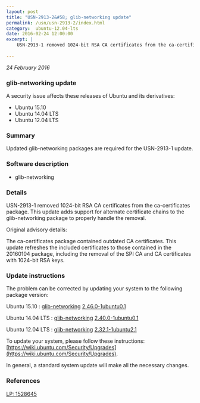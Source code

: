 ```yaml
---
layout: post
title: "USN-2913-2&#58; glib-networking update"
permalink: /usn/usn-2913-2/index.html
category:  ubuntu-12.04-lts
date: 2016-02-24 12:00:00
excerpt: |
    USN-2913-1 removed 1024-bit RSA CA certificates from the ca-certificates package. This update adds support for alternate certificate chains to the glib-networking package to properly handle the removal.
    
--- 
```

 
 

*24 February 2016*

### glib-networking update

A security issue affects these releases of Ubuntu and its derivatives:

* Ubuntu 15.10
* Ubuntu 14.04 LTS
* Ubuntu 12.04 LTS

### Summary

Updated glib-networking packages are required for the USN-2913-1 update. 

### Software description

* glib-networking 

### Details

USN-2913-1 removed 1024-bit RSA CA certificates from the ca-certificates package. This update adds support for alternate certificate chains to the glib-networking package to properly handle the removal.

Original advisory details:

 The ca-certificates package contained outdated CA certificates. This update refreshes the included certificates to those contained in the 20160104 package, including the removal of the SPI CA and CA certificates with 1024-bit RSA keys. 

### Update instructions

The problem can be corrected by updating your system to the following package version:

Ubuntu 15.10
 : [glib-networking](https://launchpad.net/ubuntu/+source/glib-networking) <span> [2.46.0-1ubuntu0.1](https://launchpad.net/ubuntu/+source/glib-networking/2.46.0-1ubuntu0.1) </span> 

Ubuntu 14.04 LTS
 : [glib-networking](https://launchpad.net/ubuntu/+source/glib-networking) <span> [2.40.0-1ubuntu0.1](https://launchpad.net/ubuntu/+source/glib-networking/2.40.0-1ubuntu0.1) </span> 

Ubuntu 12.04 LTS
 : [glib-networking](https://launchpad.net/ubuntu/+source/glib-networking) <span> [2.32.1-1ubuntu2.1](https://launchpad.net/ubuntu/+source/glib-networking/2.32.1-1ubuntu2.1) </span> 

To update your system, please follow these instructions: [https://wiki.ubuntu.com/Security/Upgrades](https://wiki.ubuntu.com/Security/Upgrades).

In general, a standard system update will make all the necessary changes. 

### References

 
 [LP: 1528645](https://launchpad.net/bugs/1528645)
 

